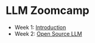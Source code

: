 # LLM Zoomcamp

- Week 1: [Introduction](https://github.com/cecilegltslmcs/llm-zoomcamp/tree/main/Week1)
- Week 2: [Open Source LLM](https://github.com/cecilegltslmcs/llm-zoomcamp/tree/main/Week2) 
